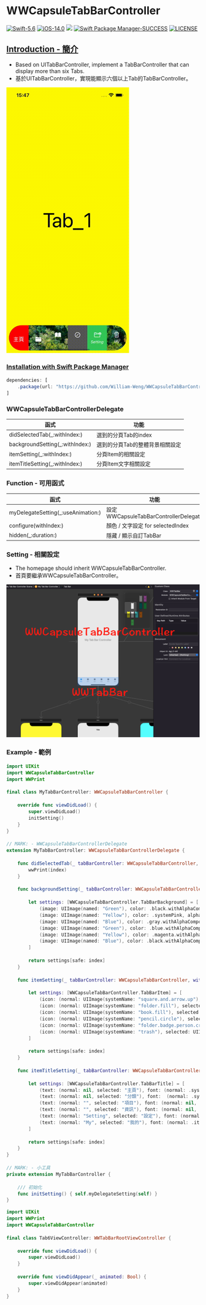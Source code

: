 # WWCapsuleTabBarController
[![Swift-5.6](https://img.shields.io/badge/Swift-5.6-orange.svg?style=flat)](https://developer.apple.com/swift/) [![iOS-14.0](https://img.shields.io/badge/iOS-14.0-pink.svg?style=flat)](https://developer.apple.com/swift/) ![](https://img.shields.io/github/v/tag/William-Weng/WWCapsuleTabBarController) [![Swift Package Manager-SUCCESS](https://img.shields.io/badge/Swift_Package_Manager-SUCCESS-blue.svg?style=flat)](https://developer.apple.com/swift/) [![LICENSE](https://img.shields.io/badge/LICENSE-MIT-yellow.svg?style=flat)](https://developer.apple.com/swift/)

## [Introduction - 簡介](https://swiftpackageindex.com/William-Weng)
- Based on UITabBarController, implement a TabBarController that can display more than six Tabs.
- 基於UITabBarController，實現能顯示六個以上Tab的TabBarController。

![](./Example.gif)

### [Installation with Swift Package Manager](https://medium.com/彼得潘的-swift-ios-app-開發問題解答集/使用-spm-安裝第三方套件-xcode-11-新功能-2c4ffcf85b4b)
```js
dependencies: [
    .package(url: "https://github.com/William-Weng/WWCapsuleTabBarController.git", .upToNextMajor(from: "1.2.0"))
]
```

### WWCapsuleTabBarControllerDelegate

|函式|功能|
|-|-|
|didSelectedTab(_:withIndex:)|選到的分頁Tab的index|
|backgroundSetting(_:withIndex:)|選到的分頁Tab的整體背景相關設定|
|itemSetting(_:withIndex:)|分頁Item的相關設定|
|itemTitleSetting(_:withIndex:)|分頁Item文字相關設定|

### Function - 可用函式
|函式|功能|
|-|-|
|myDelegateSetting(_:useAnimation:)|設定WWCapsuleTabBarControllerDelegate|
|configure(withIndex:)|顏色 / 文字設定 for selectedIndex|
|hidden(_:duration:)|隱藏 / 顯示自訂TabBar|

### Setting - 相關設定
- The homepage should inherit WWCapsuleTabBarController.
- 首頁要繼承WWCapsuleTabBarController。

![](./Example.png)

### Example - 範例
```swift
import UIKit
import WWCapsuleTabBarController
import WWPrint

final class MyTabBarController: WWCapsuleTabBarController {
    
    override func viewDidLoad() {
        super.viewDidLoad()
        initSetting()
    }
}

// MARK: - WWCapsuleTabBarControllerDelegate
extension MyTabBarController: WWCapsuleTabBarControllerDelegate {
    
    func didSelectedTab(_ tabBarController: WWCapsuleTabBarController, withIndex index: Int) {
        wwPrint(index)
    }
    
    func backgroundSetting(_ tabBarController: WWCapsuleTabBarController, withIndex index: Int) -> WWCapsuleTabBarController.TabBarBackground? {
        
        let settings: [WWCapsuleTabBarController.TabBarBackground] = [
            (image: UIImage(named: "Green"), color: .black.withAlphaComponent(0.3), alpha: 1.0),
            (image: UIImage(named: "Yellow"), color: .systemPink, alpha: 0.8),
            (image: UIImage(named: "Blue"), color: .gray.withAlphaComponent(0.7), alpha: 0.6),
            (image: UIImage(named: "Green"), color: .blue.withAlphaComponent(0.1), alpha: 0.4),
            (image: UIImage(named: "Yellow"), color: .magenta.withAlphaComponent(0.5), alpha: 0.2),
            (image: UIImage(named: "Blue"), color: .black.withAlphaComponent(0.8), alpha: 0.0),
        ]
        
        return settings[safe: index]
    }
    
    func itemSetting(_ tabBarController: WWCapsuleTabBarController, withIndex index: Int) -> WWCapsuleTabBarController.TabBarItem? {
        
        let settings: [WWCapsuleTabBarController.TabBarItem] = [
            (icon: (normal: UIImage(systemName: "square.and.arrow.up"), selected: nil), color: (normal: .clear, selected: .red)),
            (icon: (normal: UIImage(systemName: "folder.fill"), selected: nil), color: (normal: .clear, selected: .blue)),
            (icon: (normal: UIImage(systemName: "book.fill"), selected: nil), color: (normal: .clear, selected: .brown)),
            (icon: (normal: UIImage(systemName: "pencil.circle"), selected: UIImage(systemName: "pencil.circle.fill")), color: (normal: .darkGray, selected: .systemPink)),
            (icon: (normal: UIImage(systemName: "folder.badge.person.crop"), selected: UIImage(systemName: "folder.fill.badge.person.crop")), color: (normal: .systemGreen, selected: .blue)),
            (icon: (normal: UIImage(systemName: "trash"), selected: UIImage(systemName: "trash.fill")), color: (normal: .clear, selected: .magenta)),
        ]
        
        return settings[safe: index]
    }
    
    func itemTitleSetting(_ tabBarController: WWCapsuleTabBarController, withIndex index: Int) -> WWCapsuleTabBarController.TabBarTitle? {
        
        let settings: [WWCapsuleTabBarController.TabBarTitle] = [
            (text: (normal: nil, selected: "主頁"), font: (normal: .systemFont(ofSize: 16, weight: .black), selected: nil), color: (normal: .clear, selected: .white)),
            (text: (normal: nil, selected: "分類"), font:  (normal: .systemFont(ofSize: 20, weight: .black), selected: nil), color: (normal: .clear, selected: .white)),
            (text: (normal: "", selected: "項目"), font: (normal: nil, selected: .boldSystemFont(ofSize: 16)), color: (normal: .clear, selected: .white)),
            (text: (normal: "", selected: "資訊"), font: (normal: nil, selected: .boldSystemFont(ofSize: 16)), color: (normal: .white, selected: .green)),
            (text: (normal: "Setting", selected: "設定"), font: (normal: .italicSystemFont(ofSize: 12), selected: .boldSystemFont(ofSize: 16)), color: (normal: .white, selected: .magenta)),
            (text: (normal: "My", selected: "我的"), font: (normal: .italicSystemFont(ofSize: 12), selected: .boldSystemFont(ofSize: 16)), color: (normal: .white, selected: .yellow)),
        ]
        
        return settings[safe: index]
    }
}

// MARK: - 小工具
private extension MyTabBarController {
    
    /// 初始化
    func initSetting() { self.myDelegateSetting(self) }
}
```
```swift
import UIKit
import WWPrint
import WWCapsuleTabBarController

final class Tab6ViewController: WWTabBarRootViewController {
    
    override func viewDidLoad() {
        super.viewDidLoad()
    }
    
    override func viewDidAppear(_ animated: Bool) {
        super.viewDidAppear(animated)
    }
}
```
